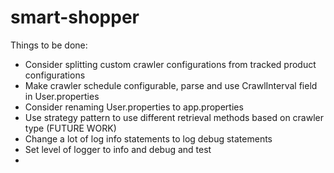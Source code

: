 smart-shopper
=============

Things to be done:

  - Consider splitting custom crawler configurations from tracked product configurations
  - Make crawler schedule configurable, parse and use CrawlInterval field in User.properties
  - Consider renaming User.properties to app.properties
  - Use strategy pattern to use different retrieval methods based on crawler type (FUTURE WORK)
  - Change a lot of log info statements to log debug statements
  - Set level of logger to info and debug and test
  - 
